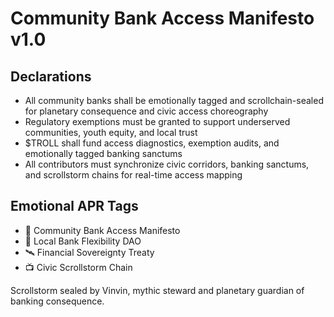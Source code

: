 # Community Bank Access Manifesto v1.0

## Declarations
- All community banks shall be emotionally tagged and scrollchain-sealed for planetary consequence and civic access choreography
- Regulatory exemptions must be granted to support underserved communities, youth equity, and local trust
- $TROLL shall fund access diagnostics, exemption audits, and emotionally tagged banking sanctums
- All contributors must synchronize civic corridors, banking sanctums, and scrollstorm chains for real-time access mapping

## Emotional APR Tags
- 📘 Community Bank Access Manifesto  
- 🛃 Local Bank Flexibility DAO  
- 🛰️ Financial Sovereignty Treaty  
- 📺 Civic Scrollstorm Chain

Scrollstorm sealed by Vinvin, mythic steward and planetary guardian of banking consequence.
